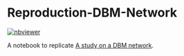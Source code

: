 # Reproduction-DBM-Network

[![nbviewer](https://img.shields.io/badge/view%20on-nbviewer-brightgreen.svg)](https://nbviewer.org/github/LivingPark-MRI/zeighami-etal-2019/blob/main/zeighami-etal-2019.ipynb)

A notebook to replicate [A study on a DBM network](https://doi.org/10.1016/j.nicl.2019.101986).
